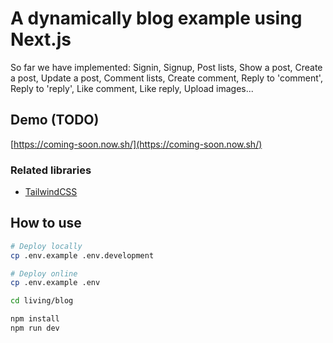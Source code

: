 # A dynamically blog example using Next.js

So far we have implemented: Signin, Signup, Post lists, Show a post, Create a post, Update a post, Comment lists, Create comment, Reply to 'comment', Reply to 'reply', Like comment, Like reply, Upload images...

## Demo (TODO)

[https://coming-soon.now.sh/](https://coming-soon.now.sh/)

### Related libraries

- [TailwindCSS](https://tailwindcss.com)

## How to use

```bash
# Deploy locally
cp .env.example .env.development

# Deploy online
cp .env.example .env

cd living/blog

npm install
npm run dev
```
